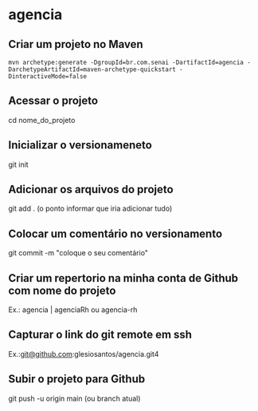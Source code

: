 # agencia

## Criar um projeto no Maven
    mvn archetype:generate -DgroupId=br.com.senai -DartifactId=agencia -DarchetypeArtifactId=maven-archetype-quickstart -DinteractiveMode=false

## Acessar o projeto
 cd nome_do_projeto

## Inicializar o versionameneto
 git init 

## Adicionar os arquivos do projeto
git add . (o ponto informar que iria adicionar tudo)

## Colocar um comentário no versionamento 
git commit -m "coloque o seu comentário"

## Criar um repertorio na minha conta de Github com nome do projeto
Ex.: agencia | agenciaRh ou agencia-rh

## Capturar o link do git remote em ssh
Ex.:git@github.com:glesiosantos/agencia.git4

## Subir o projeto para Github
git push -u origin main (ou branch atual)